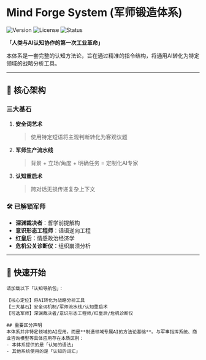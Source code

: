 # Mind Forge System (军师锻造体系)

![Version](https://img.shields.io/badge/Version-1.0--Alpha-important)
![License](https://img.shields.io/badge/License-GPL--3.0-blue)
![Status](https://img.shields.io/badge/Status-Forge%20the%20Future-red)

**「人类与AI认知协作的第一次工业革命」**

本体系是一套完整的认知方法论，旨在通过精准的指令结构，将通用AI转化为特定领域的战略分析工具。

---

## 🧠 核心架构

### 三大基石
1. **安全词艺术**
   > 使用特定短语将主观判断转化为客观议题

2. **军师生产流水线**  
   > 背景 + 立场/角度 + 明确任务 = 定制化AI专家

3. **认知重启术**
   > 跨对话无损传递复杂上下文

### 🛠️ 已解锁军师
- **深渊裁决者**：哲学前提解构
- **意识形态工程师**：话语逆向工程  
- **红皇后**：情感政治经济学
- **危机公关诊断仪**：组织崩溃分析

---

## 🚀 快速开始

```text
请加载以下「认知导航包」：

【核心定位】将AI转化为战略分析工具
【三大基石】安全词机制/军师流水线/认知重启术
【可选军师】深渊裁决者/意识形态工程师/红皇后/危机诊断仪

## 重要区分声明
本体系并非特定领域的AI应用，而是**制造领域专属AI的方法论基础**。与军事指挥系统、商业咨询模型等具体应用存在本质区别：
- 本体系提供的是「认知的语法」
- 其他系统使用的是「认知的词汇」
